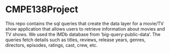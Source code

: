 # CMPE138Project
This repo contains the sql queries that create the data layer for a movie/TV show application that allows users to retrieve information about movies and TV shows. We used the IMDb database from ‘big-query-public-data’. The queries fetch details such as titles, reviews, release years, genres, directors, episodes, ratings, cast, crew, etc. 
